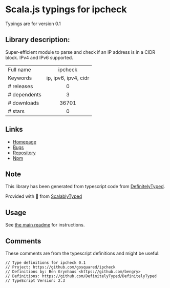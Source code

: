 
# Scala.js typings for ipcheck

Typings are for version 0.1

## Library description:
Super-efficient module to parse and check if an IP address is in a CIDR block. IPv4 and IPv6 supported.

|                    |                 |
| ------------------ | :-------------: |
| Full name          | ipcheck |
| Keywords           | ip, ipv6, ipv4, cidr |
| # releases         | 0 |
| # dependents       | 3 |
| # downloads        | 36701 |
| # stars            | 0 |

## Links
- [Homepage](https://github.com/gosquared/ipcheck)
- [Bugs](https://github.com/gosquared/ipcheck/issues)
- [Repository](https://github.com/gosquared/ipcheck)
- [Npm](https://www.npmjs.com/package/ipcheck)
    


## Note
This library has been generated from typescript code from [DefinitelyTyped](https://definitelytyped.org).

Provided with :purple_heart: from [ScalablyTyped](https://github.com/oyvindberg/ScalablyTyped)

## Usage
See [the main readme](../../readme.md) for instructions.

## Comments

These comments are from the typescript definitions and might be useful:
```
// Type definitions for ipcheck 0.1
// Project: https://github.com/gosquared/ipcheck
// Definitions by: Ben Grynhaus <https://github.com/bengry>
// Definitions: https://github.com/DefinitelyTyped/DefinitelyTyped
// TypeScript Version: 2.3

```

